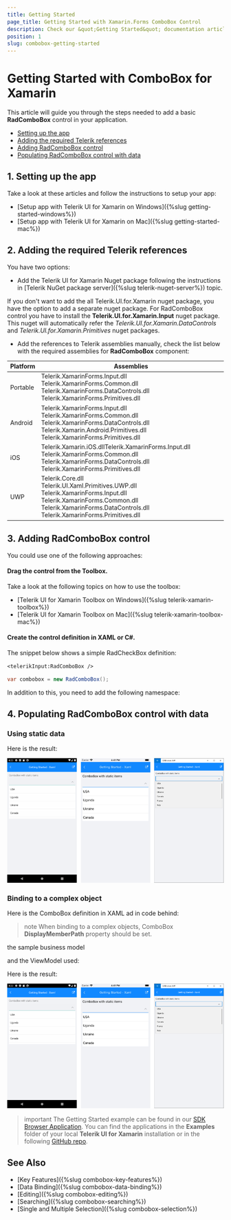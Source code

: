 ```yaml
---
title: Getting Started
page_title: Getting Started with Xamarin.Forms ComboBox Control 
description: Check our &quot;Getting Started&quot; documentation article for Telerik ComboBox for Xamarin control.
position: 1
slug: combobox-getting-started
---
```


# Getting Started with ComboBox for Xamarin
   
This article will guide you through the steps needed to add a basic **RadComboBox** control in your application.

* [Setting up the app](#1-setting-up-the-app)
* [Adding the required Telerik references](#2-adding-the-required-telerik-references)
* [Adding RadComboBox control](#3-adding-radcombobox-control)
* [Populating RadComboBox control with data](#4-populating-radcombobox-control-with-data)

## 1. Setting up the app

Take a look at these articles and follow the instructions to setup your app:

- [Setup app with Telerik UI for Xamarin on Windows]({%slug getting-started-windows%})
- [Setup app with Telerik UI for Xamarin on Mac]({%slug getting-started-mac%})

## 2. Adding the required Telerik references

You have two options:

* Add the Telerik UI for Xamarin Nuget package following the instructions in [Telerik NuGet package server]({%slug telerik-nuget-server%}) topic.

If you don't want to add the all Telerik.UI.for.Xamarin nuget package, you have the option to add a separate nuget package. For RadComboBox control you have to install the **Telerik.UI.for.Xamarin.Input** nuget package. This nuget will automatically refer the *Telerik.UI.for.Xamarin.DataControls* and *Telerik.UI.for.Xamarin.Primitives* nuget packages.

* Add the references to Telerik assemblies manually, check the list below with the required assemblies for **RadComboBox** component:

| Platform | Assemblies |
| -------- | ---------- |
| Portable | Telerik.XamarinForms.Input.dll<br/>Telerik.XamarinForms.Common.dll<br/>Telerik.XamarinForms.DataControls.dll<br/>Telerik.XamarinForms.Primitives.dll |
| Android  | Telerik.XamarinForms.Input.dll<br/>Telerik.XamarinForms.Common.dll<br/>Telerik.XamarinForms.DataControls.dll<br/>Telerik.Xamarin.Android.Primitives.dll<br/>Telerik.XamarinForms.Primitives.dll |
| iOS      | Telerik.Xamarin.iOS.dllTelerik.XamarinForms.Input.dll<br/>Telerik.XamarinForms.Common.dll<br/>Telerik.XamarinForms.DataControls.dll<br/>Telerik.XamarinForms.Primitives.dll |
| UWP      | Telerik.Core.dll<br/>Telerik.UI.Xaml.Primitives.UWP.dll Telerik.XamarinForms.Input.dll<br/>Telerik.XamarinForms.Common.dll<br/>Telerik.XamarinForms.DataControls.dll<br/>Telerik.XamarinForms.Primitives.dll |

## 3. Adding RadComboBox control

You could use one of the following approaches:

#### Drag the control from the Toolbox. 

Take a look at the following topics on how to use the toolbox:

* [Telerik UI for Xamarin Toolbox on Windows]({%slug telerik-xamarin-toolbox%})
* [Telerik UI for Xamarin Toolbox on Mac]({%slug telerik-xamarin-toolbox-mac%})
	
#### Create the control definition in XAML or C#.

The snippet below shows a simple RadCheckBox definition:

```XAML
<telerikInput:RadComboBox />
```
```C#
var combobox = new RadComboBox();
```

In addition to this, you need to add the following namespace:

<snippet id='xmlns-telerikinput'/>
<snippet id='ns-telerikinput'/>


## 4. Populating RadComboBox control with data 

### Using static data

<snippet id='combobox-getting-started-static-items-xaml'/>
<snippet id='combobox-getting-started-static-items-csharp'/>

Here is the result:

![CheckBox Getting Started Example](images/checkbox-getting-started.png)

### Binding to a complex object

Here is the ComboBox definition in XAML ad in code behind:

<snippet id='combobox-getting-started-complex-object-xaml'/>
<snippet id='combobox-getting-started-complex-object-csharp'/>

>note When binding to a complex objects, ComboBox **DisplayMemberPath** property should be set.

the sample business model

<snippet id='combobox-city-businessmodel'/>

and the ViewModel used:

<snippet id='combobox-getting-started-viewmodel'/>

Here is the result:

![CheckBox Getting Started Example](images/checkbox-getting-started.png)

>important The Getting Started example can be found in our [SDK Browser Application](developer-focused-examples). You can find the applications in the **Examples** folder of your local **Telerik UI for Xamarin** installation or in the following [GitHub repo](https://github.com/telerik/xamarin-forms-sdk).

## See Also

- [Key Features]({%slug combobox-key-features%})
- [Data Binding]({%slug combobox-data-binding%})
- [Editing]({%slug combobox-editing%})
- [Searching]({%slug combobox-searching%})
- [Single and Multiple Selection]({%slug combobox-selection%})